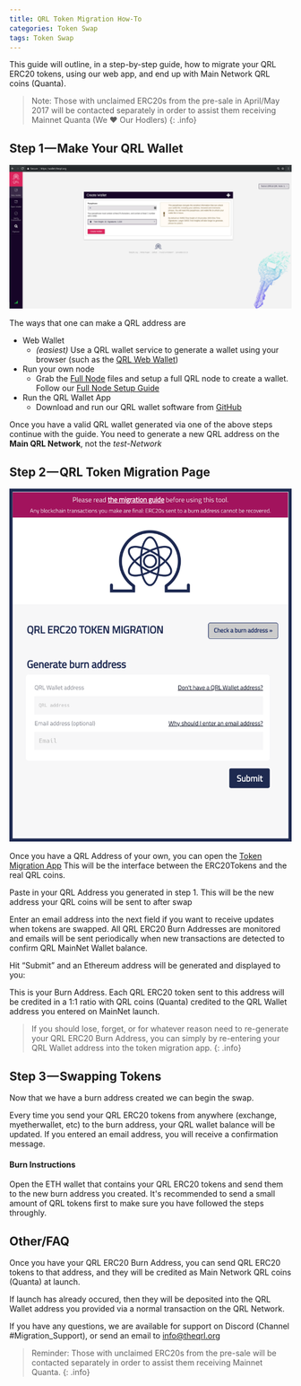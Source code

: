 ```yaml
---
title: QRL Token Migration How-To
categories: Token Swap
tags: Token Swap
---
```


This guide will outline, in a step-by-step guide, how to migrate your QRL ERC20 tokens, using our web app, and end up with Main Network QRL coins (Quanta).

> Note: Those with unclaimed ERC20s from the pre-sale in April/May 2017 will be contacted separately in order to assist them receiving Mainnet Quanta (We ❤ Our Hodlers)
{: .info}


## Step 1 — Make Your QRL Wallet

![QRLWeb Wallet](/assets/wallet/qrlWallet.png)

The ways that one can make a QRL address are

* Web Wallet
	* *(easiest)* Use a QRL wallet service to generate a wallet using your browser (such as the <a href="https://wallet.theqrl.org" target="_blank">QRL Web Wallet</a>)
* Run your own node
	* Grab the [Full Node]() files and setup a full QRL node to create a wallet. Follow our [Full Node Setup Guide](/mining/full-node)
* Run the QRL Wallet App
	* Download and run our QRL wallet software from [GitHub](#)


Once you have a valid QRL wallet generated via one of the above steps continue with the guide. You need to generate a new QRL address on the **Main QRL Network**, not the *test-Network*


## Step 2 — QRL Token Migration Page

![QRL Token Swap Page](/assets/tokenswap/swap/migrationPage.png)


Once you have a QRL Address of your own, you can open the [Token Migration App](#) This will be the interface between the ERC20Tokens and the real QRL coins.

Paste in your QRL Address you generated in step 1. This will be the new address your QRL coins will be sent to after swap

Enter an email address into the next field if you want to receive updates when tokens are swapped. All QRL ERC20 Burn Addresses are monitored and emails will be sent periodically when new transactions are detected to confirm QRL MainNet Wallet balance.

Hit “Submit” and an Ethereum address will be generated and displayed to you:

This is your Burn Address. Each QRL ERC20 token sent to this address will be credited in a 1:1 ratio with QRL coins (Quanta) credited to the QRL Wallet address you entered on MainNet launch.

> If you should lose, forget, or for whatever reason need to re-generate your QRL ERC20 Burn Address, you can simply by re-entering your QRL Wallet address into the token migration app.
{: .info}


## Step 3 — Swapping Tokens

Now that we have a burn address created we can begin the swap.

Every time you send your QRL ERC20 tokens from anywhere (exchange, myetherwallet, etc) to the burn address, your QRL wallet balance will be updated. If you entered an email address, you will receive a confirmation message.

#### Burn Instructions

Open the ETH wallet that contains your QRL ERC20 tokens and send them to the new burn address you created. It's recommended to send a small amount of QRL tokens first to make sure you have followed the steps throughly.


## Other/FAQ

Once you have your QRL ERC20 Burn Address, you can send QRL ERC20 tokens to that address, and they will be credited as Main Network QRL coins (Quanta) at launch.

If launch has already occured, then they will be deposited into the QRL Wallet address you provided via a normal transaction on the QRL Network.

If you have any questions, we are available for support on Discord (Channel #Migration_Support), or send an email to info@theqrl.org

> Reminder: Those with unclaimed ERC20s from the pre-sale will be contacted separately in order to assist them receiving Mainnet Quanta.
{: .info}


